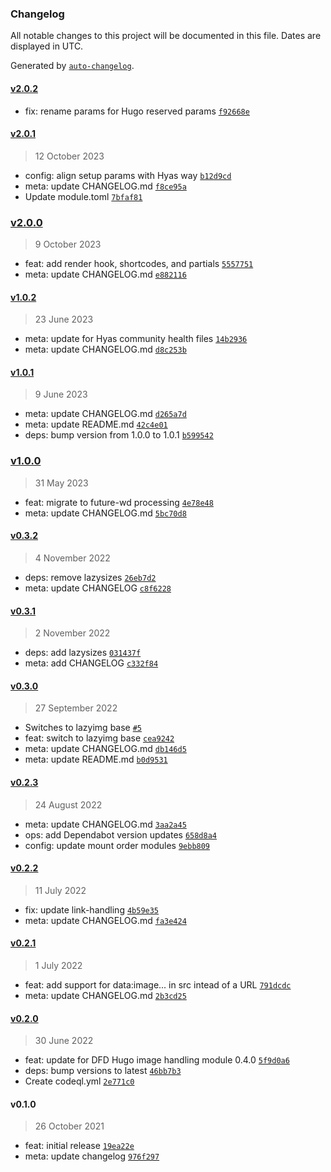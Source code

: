 ### Changelog

All notable changes to this project will be documented in this file. Dates are displayed in UTC.

Generated by [`auto-changelog`](https://github.com/CookPete/auto-changelog).

#### [v2.0.2](https://github.com/gethyas/images/compare/v2.0.1...v2.0.2)

- fix: rename params for Hugo reserved params [`f92668e`](https://github.com/gethyas/images/commit/f92668ec7376f63d09b4c01c784ad5f2a221b01a)

#### [v2.0.1](https://github.com/gethyas/images/compare/v2.0.0...v2.0.1)

> 12 October 2023

- config: align setup params with Hyas way [`b12d9cd`](https://github.com/gethyas/images/commit/b12d9cdb338fd90c5082c51172ab3c8cc11af311)
- meta: update CHANGELOG.md [`f8ce95a`](https://github.com/gethyas/images/commit/f8ce95a76f24ecfc96491cadc978b16a3cc74d14)
- Update module.toml [`7bfaf81`](https://github.com/gethyas/images/commit/7bfaf81e7fbec45d9cce3bea12afb2aa6fd061c6)

### [v2.0.0](https://github.com/gethyas/images/compare/v1.0.2...v2.0.0)

> 9 October 2023

- feat: add render hook, shortcodes, and partials [`5557751`](https://github.com/gethyas/images/commit/55577514efb2e7aa749bead3d81bebc84b12a713)
- meta: update CHANGELOG.md [`e882116`](https://github.com/gethyas/images/commit/e882116f61026dcf5bbc68d12f6c63103009482e)

#### [v1.0.2](https://github.com/gethyas/images/compare/v1.0.1...v1.0.2)

> 23 June 2023

- meta: update for Hyas community health files [`14b2936`](https://github.com/gethyas/images/commit/14b293631748913bb9dc0b18f034edb5b9dd61df)
- meta: update CHANGELOG.md [`d8c253b`](https://github.com/gethyas/images/commit/d8c253b01326f803bc6f049f09143f310c895757)

#### [v1.0.1](https://github.com/gethyas/images/compare/v1.0.0...v1.0.1)

> 9 June 2023

- meta: update CHANGELOG.md [`d265a7d`](https://github.com/gethyas/images/commit/d265a7d7d5370c7510574ad1a8e087d034094d8c)
- meta: update README.md [`42c4e01`](https://github.com/gethyas/images/commit/42c4e01aed4c13e4a935af5684ddc909be84f24f)
- deps: bump version from 1.0.0 to 1.0.1 [`b599542`](https://github.com/gethyas/images/commit/b599542f2d92dd4629193cc2f84000b6e65d7e6e)

### [v1.0.0](https://github.com/gethyas/images/compare/v0.3.2...v1.0.0)

> 31 May 2023

- feat: migrate to future-wd processing [`4e78e48`](https://github.com/gethyas/images/commit/4e78e4815dd51bc04e655822378124fb0db23b7e)
- meta: update CHANGELOG.md [`5bc70d8`](https://github.com/gethyas/images/commit/5bc70d82740802b80a4ce21b3e10549cd8768b65)

#### [v0.3.2](https://github.com/gethyas/images/compare/v0.3.1...v0.3.2)

> 4 November 2022

- deps: remove lazysizes [`26eb7d2`](https://github.com/gethyas/images/commit/26eb7d2e2af8bd37f4c34d6ec097f37a59435b75)
- meta: update CHANGELOG [`c8f6228`](https://github.com/gethyas/images/commit/c8f622896dc2c4b662d0a64c83fbdeb89eaa62da)

#### [v0.3.1](https://github.com/gethyas/images/compare/v0.3.0...v0.3.1)

> 2 November 2022

- deps: add lazysizes [`031437f`](https://github.com/gethyas/images/commit/031437f1338e67317e27db8f64bbbb6fce31104d)
- meta: add CHANGELOG [`c332f84`](https://github.com/gethyas/images/commit/c332f847e55e3dfbc7f8971f69e7874dddd7befc)

#### [v0.3.0](https://github.com/gethyas/images/compare/v0.2.3...v0.3.0)

> 27 September 2022

- Switches to lazyimg base [`#5`](https://github.com/gethyas/images/pull/5)
- feat: switch to lazyimg base [`cea9242`](https://github.com/gethyas/images/commit/cea9242a08003d57d50cfd8b9f628a1169937fbc)
- meta: update CHANGELOG.md [`db146d5`](https://github.com/gethyas/images/commit/db146d5593d64849ae2d60b3266061cf0b4724e8)
- meta: update README.md [`b0d9531`](https://github.com/gethyas/images/commit/b0d9531d210ea2ade0c1cac25d172eeaff7d6bb6)

#### [v0.2.3](https://github.com/gethyas/images/compare/v0.2.2...v0.2.3)

> 24 August 2022

- meta: update CHANGELOG.md [`3aa2a45`](https://github.com/gethyas/images/commit/3aa2a45ae12814ba94e6a6c3a8c6fa2f86870524)
- ops: add Dependabot version updates [`658d8a4`](https://github.com/gethyas/images/commit/658d8a49a2a8164314d7b99e2d281e40883c31b4)
- config: update mount order modules [`9ebb809`](https://github.com/gethyas/images/commit/9ebb8093e28dc70b5636f3e1d7887f1bc321048a)

#### [v0.2.2](https://github.com/gethyas/images/compare/v0.2.1...v0.2.2)

> 11 July 2022

- fix: update link-handling [`4b59e35`](https://github.com/gethyas/images/commit/4b59e35ed69f8dea62718c9133e33b609f46bd95)
- meta: update CHANGELOG.md [`fa3e424`](https://github.com/gethyas/images/commit/fa3e424c7c5a205d5d64c371d85b91685aee0e5a)

#### [v0.2.1](https://github.com/gethyas/images/compare/v0.2.0...v0.2.1)

> 1 July 2022

- feat: add support for data:image... in src intead of a URL [`791dcdc`](https://github.com/gethyas/images/commit/791dcdca6fe17c6af1df9b26dd1605741d869882)
- meta: update CHANGELOG.md [`2b3cd25`](https://github.com/gethyas/images/commit/2b3cd25046a152a3b9cdca4d89f865d2e136d4de)

#### [v0.2.0](https://github.com/gethyas/images/compare/v0.1.0...v0.2.0)

> 30 June 2022

- feat: update for DFD Hugo image handling module 0.4.0 [`5f9d0a6`](https://github.com/gethyas/images/commit/5f9d0a69b49b4bb43427e850815597e3aa8d0e8d)
- deps: bump versions to latest [`46bb7b3`](https://github.com/gethyas/images/commit/46bb7b32d5a8e6b107639c3b4c9f15fe81710579)
- Create codeql.yml [`2e771c0`](https://github.com/gethyas/images/commit/2e771c04b6ada3bbdafad1d85181dc7df902a4c2)

#### v0.1.0

> 26 October 2021

- feat: initial release [`19ea22e`](https://github.com/gethyas/images/commit/19ea22e79ae0cd29da9be14398a1ca192324953c)
- meta: update changelog [`976f297`](https://github.com/gethyas/images/commit/976f2975b20e452ace8eea3695dcf9b0d6a2eedf)
